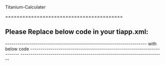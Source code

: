 Titanium-Calculater

=========================================

Please Replace below code in your tiapp.xml:
-----------------------------------------------------------------------
<android xmlns:android="http://schemas.android.com/apk/res/android"/>
-----------------------------------------------------------------------
with below code
------------------------------------------------------------------------
<android 
    xmlns:android="http://schemas.android.com/apk/res/android">
    <manifest>
      <application>
        <!-- Need to specify at least API level 11 for Titanium SDK 3.2.x and prior -->
        <activity android:configChanges="keyboardHidden|orientation" android:name="org.appcelerator.titanium.TiActivity" android:screenOrientation="portrait"/>
      </application>
    </manifest>
  </android>
  ------------------------------------------------------------------------
